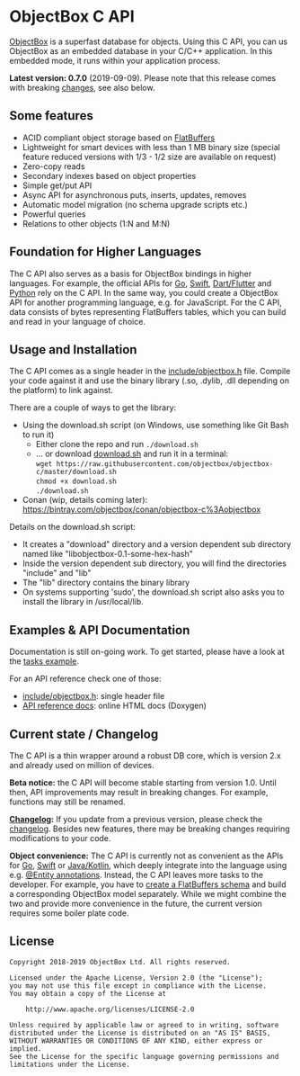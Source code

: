 ObjectBox C API
===============
[ObjectBox](https://objectbox.io) is a superfast database for objects.
Using this C API, you can us ObjectBox as an embedded database in your C/C++ application.
In this embedded mode, it runs within your application process.

**Latest version: 0.7.0** (2019-09-09). Please note that this release comes with breaking [changes](CHANGELOG.md), see also below. 

Some features
-------------
* ACID compliant object storage based on [FlatBuffers](https://google.github.io/flatbuffers/)
* Lightweight for smart devices with less than 1 MB binary size
  (special feature reduced versions with 1/3 - 1/2 size are available on request)
* Zero-copy reads
* Secondary indexes based on object properties
* Simple get/put API
* Async API for asynchronous puts, inserts, updates, removes
* Automatic model migration (no schema upgrade scripts etc.) 
* Powerful queries
* Relations to other objects (1:N and M:N)

Foundation for Higher Languages
-------------------------------
The C API also serves as a basis for ObjectBox bindings in higher languages.
For example, the official APIs for [Go](https://github.com/objectbox/objectbox-go), [Swift](https://github.com/objectbox/objectbox-swift), [Dart/Flutter](https://github.com/objectbox/objectbox-dart) and [Python](https://github.com/objectbox/objectbox-python) rely on the C API.
In the same way, you could create a ObjectBox API for another programming language, e.g. for JavaScript.
For the C API, data consists of bytes representing FlatBuffers tables, which you can build and read in your language of choice.

Usage and Installation
----------------------
The C API comes as a single header in the [include/objectbox.h](include/objectbox.h) file.
Compile your code against it and use the binary library (.so, .dylib, .dll depending on the platform) to link against.
  
There are a couple of ways to get the library:

* Using the download.sh script (on Windows, use something like Git Bash to run it)
    * Either clone the repo and run `./download.sh`
    * ... or download [download.sh](download.sh) and run it in a terminal:<br> 
      `wget https://raw.githubusercontent.com/objectbox/objectbox-c/master/download.sh`<br>
      `chmod +x download.sh`<br>
      `./download.sh`
* Conan (wip, details coming later): https://bintray.com/objectbox/conan/objectbox-c%3Aobjectbox

Details on the download.sh script:

* It creates a "download" directory and a version dependent sub directory named like "libobjectbox-0.1-some-hex-hash"
* Inside the version dependent sub directory, you will find the directories "include" and "lib"
* The "lib" directory contains the binary library
* On systems supporting 'sudo', the download.sh script also asks you to install the library in /usr/local/lib.

Examples & API Documentation
----------------------------
Documentation is still on-going work.
To get started, please have a look at the [tasks example](examples/tasks).

For an API reference check one of those:

* [include/objectbox.h](include/objectbox.h): single header file 
* [API reference docs](https://objectbox.io/docfiles/c/current/): online HTML docs (Doxygen) 

Current state / Changelog
-------------------------
The C API is a thin wrapper around a robust DB core, which is version 2.x and already used on million of devices.

**Beta notice:** the C API will become stable starting from version 1.0.
Until then, API improvements may result in breaking changes. For example, functions may still be renamed.

**[Changelog](CHANGELOG.md):** If you update from a previous version, please check the [changelog](CHANGELOG.md).
Besides new features, there may be breaking changes requiring modifications to your code. 

**Object convenience:** The C API is currently not as convenient as the APIs for [Go](https://golang.objectbox.io/), [Swift](https://swift.objectbox.io/) or [Java/Kotlin](https://docs.objectbox.io/),
which deeply integrate into the language using e.g. [@Entity annotations](https://docs.objectbox.io/entity-annotations).
Instead, the C API leaves more tasks to the developer.
For example, you have to [create a FlatBuffers schema](https://google.github.io/flatbuffers/flatbuffers_guide_writing_schema.html) and build a corresponding ObjectBox model separately.
While we might combine the two and provide more convenience in the future, the current version requires some boiler plate code.

License
-------
    Copyright 2018-2019 ObjectBox Ltd. All rights reserved.
    
    Licensed under the Apache License, Version 2.0 (the "License");
    you may not use this file except in compliance with the License.
    You may obtain a copy of the License at
    
        http://www.apache.org/licenses/LICENSE-2.0
    
    Unless required by applicable law or agreed to in writing, software
    distributed under the License is distributed on an "AS IS" BASIS,
    WITHOUT WARRANTIES OR CONDITIONS OF ANY KIND, either express or implied.
    See the License for the specific language governing permissions and
    limitations under the License.

